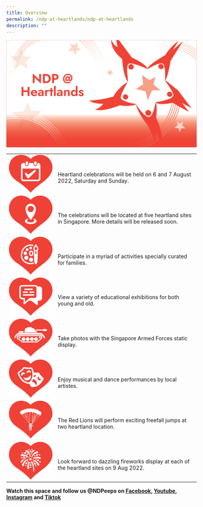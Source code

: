 ```yaml
---
title: Overview
permalink: /ndp-at-heartlands/ndp-at-heartlands
description: ""
---
```


![](/images/NDP%20@%20Heartlands%20Images%2020May2022%201pm.jpg)

<table>
    <tbody>
        <tr>
            <td style="max-width: 250px"><img src="/images/NDP @ Heartlands Images 20May2022 1pm2.jpg" alt="Image"></td>
            <td><br>Heartland celebrations will be held on 6 and 7 August 2022, 
                Saturday and Sunday.</td>
        </tr>
        <tr>
            <td style="max-width: 250px"><img src="/images/NDP @ Heartlands Images 20May2022 1pm3.jpg" alt="Image"></td>
            <td><br>The celebrations will be located at five heartland sites in 
                Singapore. More details will be released soon.</td>
        </tr>
        <tr>
            <td style="max-width: 250px"><img src="/images/NDP @ Heartlands Images 20May2022 1pm4.jpg" alt="Image"></td>
            <td><br>Participate in a myriad of activities specially curated for families.</td>
        </tr>
        <tr>
            <td style="max-width: 250px"><img src="/images/NDP @ Heartlands Images 20May2022 1pm5.jpg" alt="Image"></td>
            <td><br>View a variety of educational exhibitions for both young and old.</td>
        </tr>
        <tr>
            <td style="max-width: 250px"><img src="/images/NDP @ Heartlands Images 20May2022 1pm6.jpg" alt="Image"></td>
            <td><br>Take photos with the Singapore Armed Forces static display.</td>
        </tr>
        <tr>
            <td style="max-width: 250px"><img src="/images/NDP @ Heartlands Images 20May2022 1pm7.jpg" alt="Image"></td>
            <td><br>Enjoy musical and dance performances by local artistes.</td>
        </tr>
        <tr>
            <td style="max-width: 250px"><img src="/images/NDP @ Heartlands Images 20May2022 1pm8.jpg" alt="Image"></td>
            <td><br>The Red Lions will perform exciting freefall jumps at two 
                heartland location.</td>
        </tr>
        <tr>
            <td style="max-width: 250px"><img src="/images/NDP @ Heartlands Images 20May2022 1pm9.jpg" alt="Image"></td>
            <td><br>Look forward to dazzling fireworks display at each of the 
                heartland sites on 9 Aug 2022.</td>
        </tr>
    </tbody>
</table>

**Watch this space and follow us @NDPeeps on [Facebook](https://www.facebook.com/NDPeeps), [Youtube](https://www.youtube.com/user/NDPeeps), [Instagram](https://www.instagram.com/ndpeeps/?hl=en) and [Tiktok](https://www.tiktok.com/@ndpeeps?lang=en)**